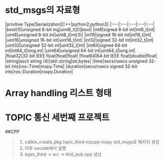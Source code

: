 # std_msgs의  자료형
|privitive Type|Serialization|C++|python2,python3|
|:---|:---|:---|:---|:---|
|bool(1)|unsigned 8-bit ing|uint8_t(2)|bool|
|int8|signed 8-bit int|int8_t|int|
|uint8|unsigned 8-bit int|uint8_t|int(3)|
|int16|signed 16-bit int|int16_t|int|
|uint16|unsigned 16-bit int|uint16_t|int|
|int32|signed 32-bit int|int32_t|int|
|uint32|unsigned 32-bit int|uint32_t|int|
|int64|signed 64-bit int|int64_t|long,int|
|uint64|unsigned 64-bit int|uint64_t|long,int|
|float32|32-bit IEEE float|float|float|
|float64|64-bit IEEE float|double|float|
|string|ascii string (4)|std::string|str,bytes|
|time|secs/nsecs unsigned 32-bit ints|ros::Time|rospy.Time|
|duration|secs/nsecs signed 32-bit ints|ros::Duration|rospy.Duration|

# Array handling 리스트 형태

# TOPIC 통신 세번째 프로젝트

##CPP
> 1. catkin_create_pkg topic_third roscpp rospy std_msgs로 패키지 생성
> 2. 이후 vscode에서 실행
> 3. topic_third -> src -> thid_pub.cpp 생성

```cpp

```






























